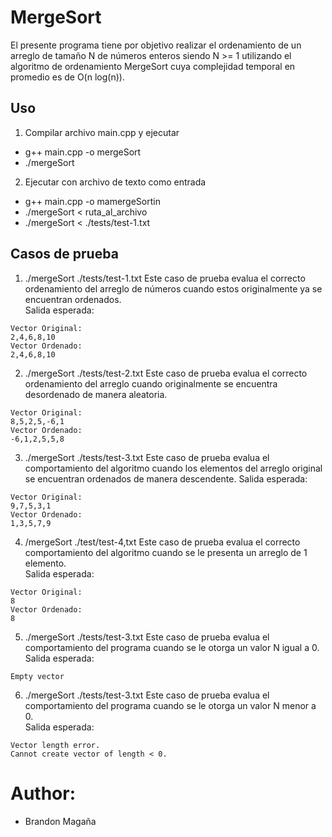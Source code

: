 # MergeSort

El presente programa tiene por objetivo realizar el ordenamiento de un arreglo de tamaño 
N de números enteros siendo N >= 1 utilizando el algoritmo de ordenamiento MergeSort cuya
complejidad temporal en promedio es de O(n log(n)). 

## Uso
1. Compilar archivo main.cpp y ejecutar
-  g++ main.cpp -o mergeSort
- ./mergeSort

2. Ejecutar con archivo de texto como entrada
- g++ main.cpp -o mamergeSortin
- ./mergeSort < ruta_al_archivo
- ./mergeSort  < ./tests/test-1.txt

## Casos de prueba 
1. ./mergeSort ./tests/test-1.txt
Este caso de prueba evalua el correcto ordenamiento del arreglo de números 
cuando estos originalmente ya se encuentran ordenados.  
Salida esperada:
```
Vector Original: 
2,4,6,8,10
Vector Ordenado: 
2,4,6,8,10
```
2. ./mergeSort ./tests/test-2.txt
Este caso de prueba evalua el correcto ordenamiento del arreglo cuando originalmente
se encuentra desordenado de manera aleatoria.
```
Vector Original: 
8,5,2,5,-6,1
Vector Ordenado: 
-6,1,2,5,5,8
```

3. ./mergeSort ./tests/test-3.txt
Este caso de prueba evalua el comportamiento del algoritmo cuando los elementos 
del arreglo original se encuentran ordenados de manera descendente.
Salida esperada:
```
Vector Original: 
9,7,5,3,1
Vector Ordenado: 
1,3,5,7,9
```

4. /mergeSort ./test/test-4,txt
Este caso de prueba evalua el correcto comportamiento del algoritmo cuando se le 
presenta un arreglo de 1 elemento.  
Salida esperada:
```
Vector Original: 
8
Vector Ordenado: 
8
```

5. ./mergeSort ./tests/test-3.txt
Este caso de prueba evalua el comportamiento del programa cuando se 
le otorga un valor N igual a 0.  
Salida esperada:
```
Empty vector
``` 

6. ./mergeSort ./tests/test-3.txt
Este caso de prueba evalua el comportamiento del programa cuando se 
le otorga un valor N menor a 0.  
Salida esperada:
```
Vector length error.
Cannot create vector of length < 0.
```

# Author:
- Brandon Magaña
